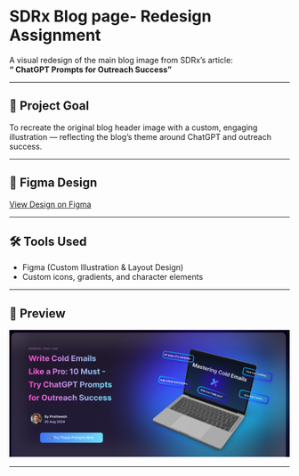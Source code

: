 # SDRx Blog page- Redesign Assignment

A visual redesign of the main blog image from SDRx’s article:  
**“ ChatGPT Prompts for Outreach Success”**  


---

## 🎯 Project Goal  
To recreate the original blog header image with a custom, engaging illustration — reflecting the blog’s theme around ChatGPT and outreach success.

---

## 🔗 Figma Design  
[View Design on Figma](https://www.figma.com/design/wwbw7d2jVG5sZ8x0RmHQVu/blog-page?node-id=0-1&t=kBmTAZbn6p9Veikz-1)

---

## 🛠 Tools Used  
- Figma (Custom Illustration & Layout Design)  
- Custom icons, gradients, and character elements

---

## 📸 Preview

![Blog Image Redesign](blogimage.png)

---


